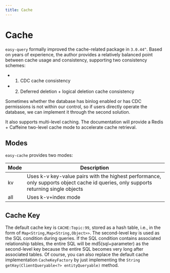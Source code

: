 ```yaml
---
title: Cache
---
```


# Cache
`easy-query` formally improved the cache-related package in `3.0.44^`. Based on years of experience, the author provides a relatively balanced point between cache usage and consistency, supporting two consistency schemes:

- 1. CDC cache consistency
- 2. Deferred deletion + logical deletion cache consistency

Sometimes whether the database has binlog enabled or has CDC permissions is not within our control, so if users directly operate the database, we can implement it through the second solution.

It also supports multi-level caching. The documentation will provide a Redis + Caffeine two-level cache mode to accelerate cache retrieval.

## Modes
`easy-cache` provides two modes:

Mode  | Description  
--- | --- 
kv |  Uses k-v key-value pairs with the highest performance, only supports object cache id queries, only supports returning single objects
all |  Uses k-v+index mode

## Cache Key
The default cache key is `CACHE:Topic:99`, stored as a hash table, i.e., in the form of `Map<String,Map<String,Object>>`. The second-level key is used as the SQL condition during queries. If the SQL condition contains associated relationship tables, the entire SQL will be md5(sql+parameter) as the second-level key because the entire SQL becomes very long after associated tables. Of course, you can also replace the default cache implementation `CacheKeyFactory` by just implementing the `String getKey(ClientQueryable<?> entityQueryable)` method.

